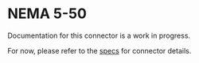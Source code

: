 # NEMA 5-50
Documentation for this connector is a work in progress.

For now, please refer to the [specs](specs.yaml) for connector details.
